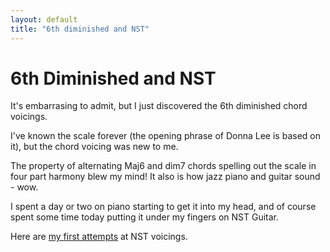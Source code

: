 ```yaml
---
layout: default
title: "6th diminished and NST"
---
```


# 6th Diminished and NST

It's embarrasing to admit, but I just discovered the 6th diminished chord voicings.

I've known the scale forever (the opening phrase of Donna Lee is based on it), but the chord voicing was new to me.

The property of alternating Maj6 and dim7 chords spelling out the scale in four part harmony blew my mind!  It also is how jazz piano and guitar sound - wow. 

I spent a day or two on piano starting to get it into my head, and of course spent some time today putting it under my fingers on NST Guitar.

Here are [my first attempts](music/pdf/6th-diminished.pdf) at NST voicings.


